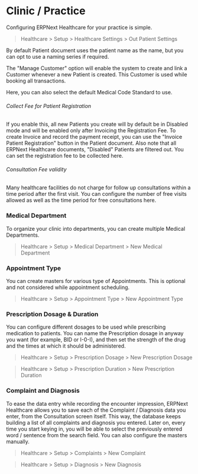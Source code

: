 # Clinic / Practice
Configuring ERPNext Healthcare for your practice is simple.
> Healthcare > Setup > Healthcare Settings > Out Patient Settings

By default Patient document uses the patient name as the name, but you can opt to use a naming series if required.

The "Manage Customer" option will enable the system to create and link a Customer whenever a new Patient is created. This Customer is used while booking all transactions.

Here, you can also select the default Medical Code Standard to use.

###### Collect Fee for Patient Registration
If you enable this, all new Patients you create will by default be in Disabled mode and will be enabled only after Invoicing the Registration Fee. To create Invoice and record the payment receipt, you can use the "Invoice Patient Registration" button in the Patient document. Also note that all ERPNext Healthcare documents, "Disabled" Patients are filtered out. You can set the registration fee to be collected here.

###### Consultation Fee validity
Many healthcare facilities do not charge for follow up consultations within a time period after the first visit. You can configure the number of free visits allowed as well as the time period for free consultations here.

### Medical Department
To organize your clinic into departments, you can create multiple Medical Departments.
> Healthcare > Setup > Medical Department > New Medical Department

### Appointment Type
You can create masters for various type of Appointments. This is optional and not considered while appointment scheduling.
> Healthcare > Setup > Appointment Type > New Appointment Type

### Prescription Dosage & Duration
You can configure different dosages to be used while prescribing medication to patients. You can name the Prescription dosage in anyway you want (for example, BID or I-0-I), and then set the strength of the drug and the times at which it should be administered.
> Healthcare > Setup > Prescription Dosage > New Prescription Dosage

> Healthcare > Setup > Prescription Duration > New Prescription Duration

### Complaint and Diagnosis
To ease the data entry while recording the encounter impression, ERPNext Healthcare allows you to save each of the Complaint / Diagnosis data you enter, from the Consultation screen itself. This way, the database keeps building a list of all complaints and diagnosis you entered. Later on, every time you start keying in, you will be able to select the previously entered word / sentence from the search field. You can also configure the masters manually.

> Healthcare > Setup > Complaints > New Complaint

> Healthcare > Setup > Diagnosis > New Diagnosis
